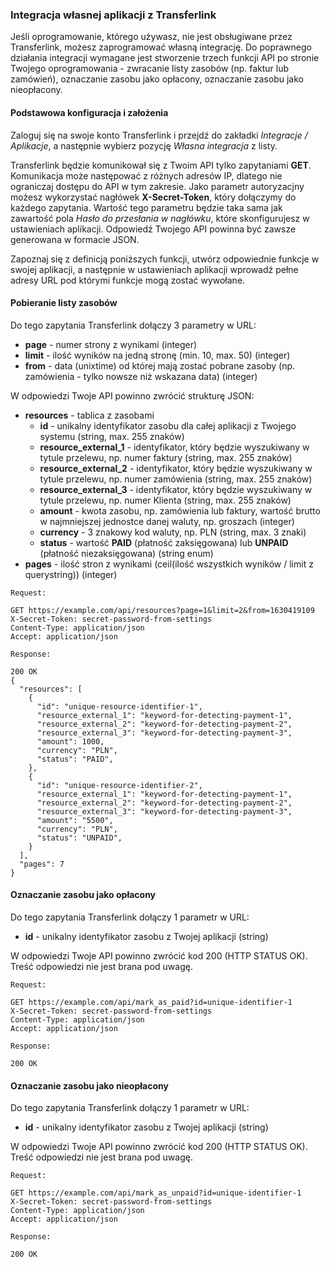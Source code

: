 ### Integracja własnej aplikacji z Transferlink
Jeśli oprogramowanie, którego używasz, nie jest obsługiwane przez Transferlink, możesz zaprogramować własną integrację. Do poprawnego działania integracji wymagane jest stworzenie trzech funkcji API po stronie Twojego oprogramowania - zwracanie listy zasobów (np. faktur lub zamówień), oznaczanie zasobu jako opłacony, oznaczanie zasobu jako nieopłacony.
#### Podstawowa konfiguracja i założenia
Zaloguj się na swoje konto Transferlink i przejdź do zakładki _Integracje / Aplikacje_, a następnie wybierz pozycję _Własna integracja_ z listy.

Transferlink będzie komunikował się z Twoim API tylko zapytaniami **GET**. Komunikacja może następować z różnych adresów IP, dlatego nie ograniczaj dostępu do API w tym zakresie. Jako parametr autoryzacjny możesz wykorzystać nagłówek **X-Secret-Token**, który dołączymy do każdego zapytania. Wartość tego parametru będzie taka sama jak zawartość pola _Hasło do przesłania w nagłówku_, które skonfigurujesz w ustawieniach aplikacji. Odpowiedź Twojego API powinna być zawsze generowana w formacie JSON.

Zapoznaj się z definicją poniższych funkcji, utwórz odpowiednie funkcje w swojej aplikacji, a następnie w ustawieniach aplikacji wprowadź pełne adresy URL pod którymi funkcje mogą zostać wywołane. 
#### Pobieranie listy zasobów
Do tego zapytania Transferlink dołączy 3 parametry w URL:
- **page** - numer strony z wynikami (integer)
- **limit** - ilość wyników na jedną stronę (min. 10, max. 50) (integer)
- **from** - data (unixtime) od której mają zostać pobrane zasoby (np. zamówienia - tylko nowsze niż wskazana data) (integer)

W odpowiedzi Twoje API powinno zwrócić strukturę JSON:
- **resources** - tablica z zasobami
  - **id** - unikalny identyfikator zasobu dla całej aplikacji z Twojego systemu (string, max. 255 znaków)
  - **resource_external_1** - identyfikator, który będzie wyszukiwany w tytule przelewu, np. numer faktury (string, max. 255 znaków)
  - **resource_external_2** - identyfikator, który będzie wyszukiwany w tytule przelewu, np. numer zamówienia (string, max. 255 znaków)
  - **resource_external_3** - identyfikator, który będzie wyszukiwany w tytule przelewu, np. numer Klienta (string, max. 255 znaków)
  - **amount** - kwota zasobu, np. zamówienia lub faktury, wartość brutto w najmniejszej jednostce danej waluty, np. groszach (integer)
  - **currency** - 3 znakowy kod waluty, np. PLN (string, max. 3 znaki)
  - **status** - wartość **PAID** (płatność zaksięgowana) lub **UNPAID** (płatność niezaksięgowana) (string enum)
- **pages** - ilość stron z wynikami (ceil(ilość wszystkich wyników / limit z querystring)) (integer)
```
Request: 

GET https://example.com/api/resources?page=1&limit=2&from=1630419109
X-Secret-Token: secret-password-from-settings
Content-Type: application/json
Accept: application/json

Response:

200 OK
{
  "resources": [
    {
      "id": "unique-resource-identifier-1",
      "resource_external_1": "keyword-for-detecting-payment-1",
      "resource_external_2": "keyword-for-detecting-payment-2",
      "resource_external_3": "keyword-for-detecting-payment-3",
      "amount": 1000,
      "currency": "PLN",
      "status": "PAID",
    },
    {
      "id": "unique-resource-identifier-2",
      "resource_external_1": "keyword-for-detecting-payment-1",
      "resource_external_2": "keyword-for-detecting-payment-2",
      "resource_external_3": "keyword-for-detecting-payment-3",
      "amount": "5500",
      "currency": "PLN",
      "status": "UNPAID",
    }
  ],
  "pages": 7
}
```

#### Oznaczanie zasobu jako opłacony
Do tego zapytania Transferlink dołączy 1 parametr w URL:
- **id** - unikalny identyfikator zasobu z Twojej aplikacji (string)

W odpowiedzi Twoje API powinno zwrócić kod 200 (HTTP STATUS OK). Treść odpowiedzi nie jest brana pod uwagę.
```
Request: 

GET https://example.com/api/mark_as_paid?id=unique-identifier-1
X-Secret-Token: secret-password-from-settings
Content-Type: application/json
Accept: application/json

Response:

200 OK
```

#### Oznaczanie zasobu jako nieopłacony
Do tego zapytania Transferlink dołączy 1 parametr w URL:
- **id** - unikalny identyfikator zasobu z Twojej aplikacji (string)

W odpowiedzi Twoje API powinno zwrócić kod 200 (HTTP STATUS OK). Treść odpowiedzi nie jest brana pod uwagę.
```
Request: 

GET https://example.com/api/mark_as_unpaid?id=unique-identifier-1
X-Secret-Token: secret-password-from-settings
Content-Type: application/json
Accept: application/json

Response:

200 OK
```
